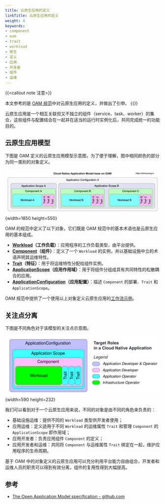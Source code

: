 ```yaml
---
title: 云原生应用的定义
linkTitle: 云原生应用的定义
weight: 4
keywords:
- component
- oam
- trait
- workload
- 原生
- 定义
- 应用
- 开发者
- 组件
- 运维
---
```



{{<callout note 注意>}}

本文参考的是 [OAM 规范](https://github.com/oam-dev/spec)中对云原生应用的定义，并做出了引申。
{{</callout>}}

云原生应用是一个相互关联但又不独立的组件（service、task、worker）的集合，这些组件与配置结合在一起并在适当的运行时实例化后，共同完成统一的功能目的。

## 云原生应用模型

下图是 OAM 定义的云原生应用模型示意图，为了便于理解，图中相同颜色的部分为同一类别的对象定义。

![云原生应用模型](cloud-native-app-model.webp)
{width=1850 height=550}

OAM 的规范中定义了以下对象，它们既是 OAM 规范中的基本术语也是云原生应用的基本组成。

- **[Workload](../spec/workload)（工作负载）**：应用程序的工作负载类型，由平台提供。
- **[Component](../spec/component)（组件）**：定义了一个 `Workload` 的实例，并以基础设施中立的术语声明其运维特性。
- **[Trait](../spec/trait)（特征）**：用于将运维特性分配给组件实例。
- **[ApplicationScope](../spec/application-scope)（应用作用域）**：用于将组件分组成具有共同特性的松散耦合的应用。
- **[ApplicationConfiguration](../spec/application-configuration)（应用配置）**：描述 `Component` 的部署、`Trait` 和 `ApplicationScope`。

OAM 规范中提供了一个使用以上对象定义云原生应用的[工作流示例](https://github.com/oam-dev/spec/blob/master/examples/workflow.md)。

## 关注点分离

下图是不同角色对于该模型的关注点示意图。

![云原生应用模型中的目标角色](roles.svg)
{width=590 height=232}

我们可以看到对于一个云原生应用来说，不同的对象是由不同的角色来负责的：

- 基础设施运维：提供不同的 `Workload` 类型供开发者使用；
- 应用运维：定义适用于不同 `Workload` 的运维属性 `Trait` 和管理 `Component` 的 `ApplicationScope` 即作用域；
- 应用开发者：负责应用组件 `Component` 的定义；
- 应用开发者和运维：共同将 `Component` 与运维属性 `Trait` 绑定在一起，维护应用程序的生命周期。

基于 OAM 中的对象定义的云原生应用可以充分利用平台能力自由组合，开发者和运维人员的职责可以得到有效分离，组件的复用性得到大幅提高。

## 参考

- [The Open Application Model specification - github.com](https://github.com/oam-dev/spec)
